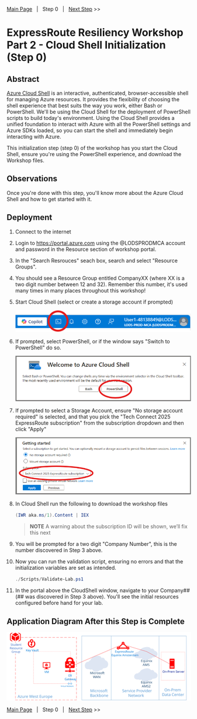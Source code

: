 [Main Page][Prev]&nbsp;&nbsp;&nbsp;|&nbsp;&nbsp;&nbsp;Step 0&nbsp;&nbsp;&nbsp;|&nbsp;&nbsp;&nbsp;[Next Step][Next] >>

# ExpressRoute Resiliency Workshop Part 2 - Cloud Shell Initialization (Step 0)

## Abstract

[Azure Cloud Shell][CloudShell] is an interactive, authenticated, browser-accessible shell for managing Azure resources. It provides the flexibility of choosing the shell experience that best suits the way you work, either Bash or PowerShell. We'll be using the Cloud Shell for the deployment of PowerShell scripts to build today's environment. Using the Cloud Shell provides a unified foundation to interact with Azure with all the PowerShell settings and Azure SDKs loaded, so you can start the shell and immediately begin interacting with Azure.

This initialization step (step 0) of the workshop has you start the Cloud Shell, ensure you're using the PowerShell experience, and download the Workshop files.

## Observations

Once you're done with this step, you'll know more about the Azure Cloud Shell and how to get started with it.

## Deployment

1. Connect to the internet
2. Login to https://portal.azure.com using the @LODSPRODMCA account and password in the Resource section of workshop portal.
3. In the "Search Resrouces" seach box, search and select "Resource Groups".
4. You should see a Resource Group entitled CompanyXX (where XX is a two digit number between 12 and 32). Remember this number, it's used many times in many places throughout this workshop!
3. Start Cloud Shell (select or create a storage account if prompted)

    ![1]
4. If prompted, select PowerShell, or if the window says "Switch to PowerShell" do so.
    
    ![2]
5. If prompted to select a Storage Account, ensure "No storage account required" is selected, and that you pick the "Tech Connect 2025 ExpressRoute subscription" from the subscription dropdown and then click "Apply"
    
    ![3]
5. In Cloud Shell run the following to download the workshop files

    ```powershell
    (IWR aka.ms/1).Content | IEX
    ```

    > **NOTE**
    > A warning about the subscription ID will be shown, we’ll fix this next

6. You will be prompted for a two digit "Company Number", this is the number discovered in Step 3 above.
7. Now you can run the validation script, ensuring no errors and that the initialization variables are set as intended.

    ```powershell
    ./Scripts/Validate-Lab.ps1
    ```

8. In the portal above the CloudShell window, navigate to your Company## (## was discovered in Step 3 above). You'll see the initial resources configured before hand for your lab.

## Application Diagram After this Step is Complete

[![4]][4]

[Main Page][Prev]&nbsp;&nbsp;&nbsp;|&nbsp;&nbsp;&nbsp;Step 0&nbsp;&nbsp;&nbsp;|&nbsp;&nbsp;&nbsp;[Next Step][Next] >>

<!--Link References-->
[Prev]: ./README2.md
[Next]: ./ERRes2Step1.md
[CloudShell]: https://docs.microsoft.com/azure/cloud-shell/overview

<!--Image References-->
[1]: ./Media/CloudShellIcon.png "Launch Cloud Shell Icon"
[2]: ./Media/CloudShellPrompt.png "Set Cloud Shell to PowerShell"
[3]: ./Media/CloudShellStorage.png "Cloud Shell Storage Prompt"
[4]: ./Media/ERRes2Step0.svg "The initial as built resource group, VNet with standard ER Circuit"
